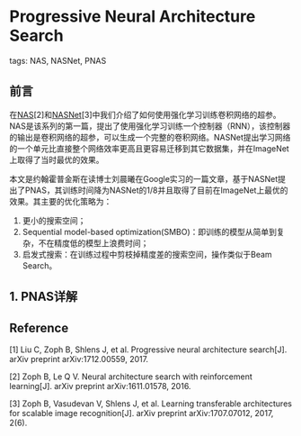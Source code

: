 # Progressive Neural Architecture Search

tags: NAS, NASNet, PNAS

## 前言

在[NAS]()[2]和[NASNet]()[3]中我们介绍了如何使用强化学习训练卷积网络的超参。NAS是该系列的第一篇，提出了使用强化学习训练一个控制器（RNN），该控制器的输出是卷积网络的超参，可以生成一个完整的卷积网络。NASNet提出学习网络的一个单元比直接整个网络效率更高且更容易迁移到其它数据集，并在ImageNet上取得了当时最优的效果。

本文是约翰霍普金斯在读博士刘晨曦在Google实习的一篇文章，基于NASNet提出了PNAS，其训练时间降为NASNet的1/8并且取得了目前在ImageNet上最优的效果。其主要的优化策略为：

1. 更小的搜索空间；
2. Sequential model-based optimization(SMBO)：即训练的模型从简单到复杂，不在精度低的模型上浪费时间；
3. 启发式搜索：在训练过程中剪枝掉精度差的搜索空间，操作类似于Beam Search。

## 1. PNAS详解



## Reference

[1] Liu C, Zoph B, Shlens J, et al. Progressive neural architecture search[J]. arXiv preprint arXiv:1712.00559, 2017.

[2] Zoph B, Le Q V. Neural architecture search with reinforcement learning[J]. arXiv preprint arXiv:1611.01578, 2016.

[3] Zoph B, Vasudevan V, Shlens J, et al. Learning transferable architectures for scalable image recognition[J]. arXiv preprint arXiv:1707.07012, 2017, 2(6).